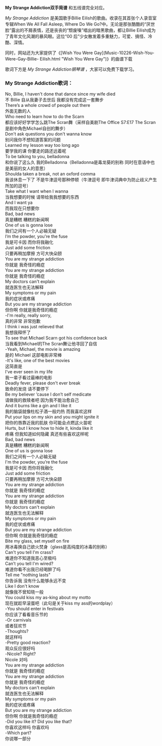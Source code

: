 

**My Strange Addiction双手简谱** 和五线谱完全对应。

_My Strange Addiction_ 是美国歌手Billie Eilish的歌曲。收录在其首张个人录音室专辑When We All Fall
Asleep, Where Do We Go?中。无论是那张酷酷的“厌世脸”露出的不屑表情，还是丧丧的“颓废嗓”唱出的暗黑歌曲，都让Billie
Eilish成为了青年文化风潮的暴风眼。这位“00 后”少女散发着多重魅力，可爱、搞怪、冷酷、深情。

同时，网站还为大家提供了《[Wish You Were Gay](Music-10226-Wish-You-Were-Gay-Billie-
Eilish.html "Wish You Were Gay")》的曲谱下载

歌词下方是 _My Strange Addiction钢琴谱_ ，大家可以免费下载学习。

### My Strange Addiction歌词：

No, Billie, I haven't done that dance since my wife died  
不 Billie 自从我妻子去世后 我都没有完成这一套舞步  
There’s a whole crowd of people out there  
外面无数的人  
Who need to learn how to do the Scarn  
都应该好好学学怎么跳The Scran舞（采样自美剧The Office S7:E17 The Scran是剧中角色Michael自创的舞步）  
Don't ask questions you don't wanna know  
别问我你不想知道答案的问题  
Learned my lesson way too long ago  
要学我的课 你要走的路还远着呢  
To be talking to you, belladonna  
和你说了这么久 我的Belladonna（Belladonna是毒龙葵的别称 同时在意语中也是美丽的女人的意思）  
Shoulda taken a break, not an oxford comma  
我该休息一下了 不是牛津逗号那种停顿（牛津逗号 即牛津词典中为防止歧义产生所加的逗号）  
Take what I want when I wanna  
当我想要的时候 请带给我我想要的东西  
And I want ya  
而我现在只想要你  
Bad, bad news  
真是糟糕 糟糕的新闻啊  
One of us is gonna lose  
我们之间有一个人必输无疑  
I’m the powder, you're the fuse  
我是可卡因 而你将我融化  
Just add some friction  
只要再稍加摩擦 方可大快朵颐  
You are my strange addiction  
你就是 我奇怪的瘾症  
You are my strange addiction  
你就是 我奇怪的瘾症  
My doctors can't explain  
就连医生也无法解释  
My symptoms or my pain  
我的症状或疼痛  
But you are my strange addiction  
但你啊 你就是我奇怪的瘾症  
-I'm really, really sorry,  
真的非常 非常抱歉  
I think i was just relieved that  
我想我释怀了  
To see that Michael Scarn got his confidence back  
当我看到Michael的The Scran舞让他寻回了自信  
-Yeah, Michael, the movie is amazing  
是的 Michael 这部电影非常棒  
-It's like, one of the best movies  
这简直是  
I've ever seen in my life  
我一辈子看过最棒的电影  
Deadly fever, please don't ever break  
致命的发烧 请不要停下  
Be my believer ’cause I don’t self medicate  
请做我的救赎者吧 因为我不能治愈自己  
And it burns like a gin and I like it  
我的脑袋就像杜松子酒一般灼热 而我喜欢这样  
Put your lips on my skin and you might ignite it  
把你的唇靠近我的肌肤 你可能会点燃这火苗呢  
Hurts, but I know how to hide it, kinda like it  
疼痛 但我知道如何隐藏 真还有些喜欢这样呢  
Bad, bad news  
真是糟糕 糟糕的新闻啊  
One of us is gonna lose  
我们之间有一个人必输无疑  
I'm the powder, you’re the fuse  
我是可卡因 而你将我融化  
Just add some friction  
只要再稍加摩擦 方可大快朵颐  
You are my strange addiction  
你就是 我奇怪的瘾症  
You are my strange addiction  
你就是 我奇怪的瘾症  
My doctors can't explain  
就连医生也无法解释  
My symptoms or my pain  
我的症状或疼痛  
But you are my strange addiction  
但你啊 你就是我奇怪的瘾症  
Bite my glass, set myself on fire  
用冰毒换自己欲火焚身（glass是高纯度的冰毒的别称）  
Can't you tell I'm crass?  
难道你不知道我恶心至极吗  
Can’t you tell I'm wired?  
难道你看不出我已经喝醉了吗  
Tell me "nothing lasts"  
你告诉我 没有什么能够永远不变  
Like I don't know  
就像我不曾知晓一般  
You could kiss my as-king about my motto  
现在就趁早滚蛋吧（此句是关于kiss my ass的wordplay）  
-You should enter in festivals  
你应该了看看音乐节的  
-Or carnivals  
或者狂欢节  
-Thoughts?  
就这样吗  
-Pretty good reaction?  
观众反应很好吗  
-Nicole? Right?  
Nicole 对吗  
You are my strange addiction  
你就是 我奇怪的瘾症  
You are my strange addiction  
你就是 我奇怪的瘾症  
My doctors can't explain  
就连医生也无法解释  
My symptoms or my pain  
我的症状或疼痛  
But you are my strange addiction  
但你啊 你就是我奇怪的瘾症  
-Did you like it? Did you like that?  
你喜欢这样吗 你喜欢吗  
-Which part?  
你说哪一部分

